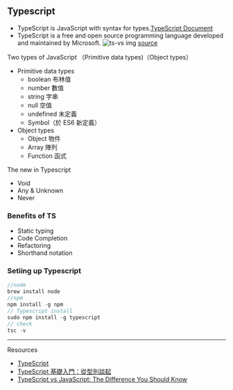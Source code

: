 ## Typescript 

- TypeScript is JavaScript with syntax for types.[TypeScript Document](https://www.typescriptlang.org/)
- TypeScript is a free and open source programming language developed and maintained by Microsoft.
![ts-vs]()
img [source](https://radixweb.com/blog/typescript-vs-javascript)

Two types of JavaScript （Primitive data types)（Object types）
- Primitive data types
    - boolean 布林值
    - number 數值
    - string 字串
    - null 空值
    - undefined 未定義
    - Symbol（於 ES6 新定義）
- Object types
    - Object 物件
    - Array 陣列
    - Function 函式

The new in Typescript
- Void
- Any & Unknown
- Never

### Benefits of TS
- Static typing
- Code Completion
- Refactoring
- Shorthand notation



### Setiing up Typescript

```javascript
//node
brew install node
//npm
npm install -g npm
// Typescript install 
sudo npm install -g typescript
// check 
tsc -v

```


---
Resources
- [TypeScript](https://www.typescriptlang.org/)
- [TypeScript 基礎入門：從型別談起](https://hackmd.io/@Heidi-Liu/typescript)
- [TypeScript vs JavaScript: The Difference You Should Know](https://radixweb.com/blog/typescript-vs-javascript)
